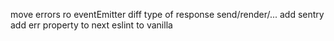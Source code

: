 move errors ro eventEmitter
diff type of response send/render/...
add sentry
add err property to next
eslint to vanilla